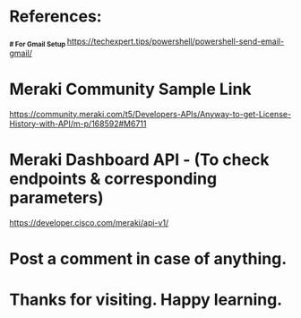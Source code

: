 <!---
# Use this script as per the need. At present, it is monitoring Meraki Dashboard for some of the functionalities/end-points.
# Perform tests as per your need or schedule using this to monitor your network e.g. device-status, uplink-status, vpn-status, license reminder.
# For now, this script was integrated & checked with GMAIL, in case of any device-status, uplink flap, an email was triggered to notify change in the network topology.
-->

# References:

<sub> <b> # For Gmail Setup </b> </sub>
https://techexpert.tips/powershell/powershell-send-email-gmail/

# Meraki Community Sample Link
https://community.meraki.com/t5/Developers-APIs/Anyway-to-get-License-History-with-API/m-p/168592#M6711

# Meraki Dashboard API - (To check endpoints & corresponding parameters)
https://developer.cisco.com/meraki/api-v1/

# Post a comment in case of anything.
# Thanks for visiting. Happy learning.
